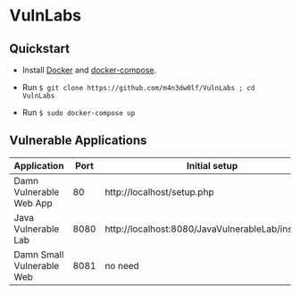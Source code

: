 # VulnLabs

## Quickstart

- Install [Docker](https://docs.docker.com/engine/installation/) and [docker-compose](https://docs.docker.com/compose/install/).

- Run `$ git clone https://github.com/m4n3dw0lf/VulnLabs ; cd VulnLabs`

- Run `$ sudo docker-compose up`

## Vulnerable Applications

| Application| Port | Initial setup |    Index     | Username | Password | Repo |
|     -      |  -   |       -       |      -       |    -     |    -     |   -  |
| Damn Vulnerable Web App  | 80 | http://localhost/setup.php | http://localhost | admin | password | https://github.com/ethicalhack3r/DVWA |
| Java Vulnerable Lab | 8080 | http://localhost:8080/JavaVulnerableLab/install.jsp | http://localhost:8080/JavaVulnerableLab | defined on setup | defined on setup | https://github.com/CSPF-Founder/JavaVulnerableLab |
| Damn Small Vulnerable Web | 8081 | no need | http://localhost:8081 | no need | no need | https://github.com/m4n3dw0lf/DSVW |
